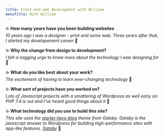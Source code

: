 ```yaml
---
title: Front-end web development with William
menuTitle: With William
---
```



:coffee: **How many years have you been building websites**
<br />*10 years ago I was a designer - print and some web. Three years after that, I started my developement career* :speech_balloon:

:coffee: **Why the change from design to development?**
<br />*I felt a nagging urge to know more about the technology I was designing for* :speech_balloon:

:coffee: **What do you like best about your work?**
<br />*The excitement of having to learn ever-changing technology* :speech_balloon:

:coffee: **What sort of projects have you worked on?**
<br />*Lots of Javascript projects with a smattering of Wordpress as well early on. PHP 7.4 is out and I've heard good things about it* :speech_balloon:

:coffee: **What technology did you use to build this site?**
<br />*This site uses the [starter-hero-blog](https://github.com/greglobinski/gatsby-starter-hero-blog) theme from Gatsby. Gatsby is the javascript answer to Wordpress for building high-performance sites with app-like features. [Gatsby](https://www.netcreative.org/gatsby)* :speech_balloon:
